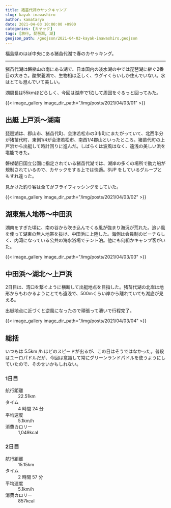 ```yaml
---
title: 猪苗代湖カヤックキャンプ
slug: kayak-inawashiro
author: kamataryo
date: 2021-04-03 10:00:00 +0900
categories: [カヤック]
tags: [旅行, 琵琶湖, 湖]
geojson_path: /geojson/2021-04-03-kayak-inawashiro.geojson
---
```

福島県のほぼ中央にある猪苗代湖で春のカヤッキング。



---
猪苗代湖は磐梯山の南にある湖で、日本国内の淡水湖の中では琵琶湖に継ぐ2番目の大きさ。酸栄養湖で、生物相は乏しく、ウグイくらいしか住んでいない。水はとても澄んでいて美しい。

湖周長は55kmほどらしく、今回は湖岸で1泊して周囲をぐるっと回ってみた。

{{< image_gallery image_dir_path="/img/posts/2021/04/03/01" >}}

## 出艇 上戸浜〜湖南

琵琶湖は、郡山市、猪苗代町、会津若松市の3市町にまたがっていて、北西半分が猪苗代町、東側1/4が会津若松市、南西1/4郡山といったところ。猪苗代町の上戸浜から出艇して時計回りに進んだ。しばらくは波風はなく、遠浅の美しい浜を堪能できた。

磐梯朝日国立公園に指定されている猪苗代湖では、湖岸の多くの場所で動力船が規制されているので、カヤックをする上では快適。SUP をしているグループともすれ違った。

見かけた釣り客は全てがフライフィッシングをしていた。

{{< image_gallery image_dir_path="/img/posts/2021/04/03/02" >}}

## 湖東無人地帯〜中田浜

湖南をすぎた頃に、南の谷から吹き込んでくる風が強まり海況が荒れた。追い風を使って湖東の無人地帯を抜け、中田浜に上陸した。海側は会員制のビーチらしく、内湾になっている公共の海水浴場でテント泊。他にも何組かキャンプ客がいた。

{{< image_gallery image_dir_path="/img/posts/2021/04/03/03" >}}

## 中田浜〜湖北〜上戸浜

2日目は、湾口を繋ぐように横断して出艇地点を目指した。猪苗代湖の北岸は地形からもわかるようにとても遠浅で、500mくらい岸から離れていても湖底が見える。

出艇地点に近づくと逆風になったので頑張って漕いで行程完了。

{{< image_gallery image_dir_path="/img/posts/2021/04/03/04" >}}

## 総括

いつもは 5.5km /h ほどのスピードが出るが、この日はそうではなかった。普段はユーロパドルだが、今回は意識して常にグリーンランドパドルを使うようにしていたので、そのせいかもしれない。

### 1日目

<dl>
<dt>航行距離</dt><dd>22.51km</dd>
<dt>タイム</dt><dd>4 時間 24 分</dd>
<dt>平均速度</dt><dd>5.1km/h</dd>
<dt>消費カロリー</dt><dd>1,049kcal</dd>
</dl>

### 2日目

<dl>
<dt>航行距離</dt><dd>15.15km</dd>
<dt>タイム</dt><dd>2 時間 57 分</dd>
<dt>平均速度</dt><dd>5.1km/h</dd>
<dt>消費カロリー</dt><dd>857kcal</dd>
</dl>

